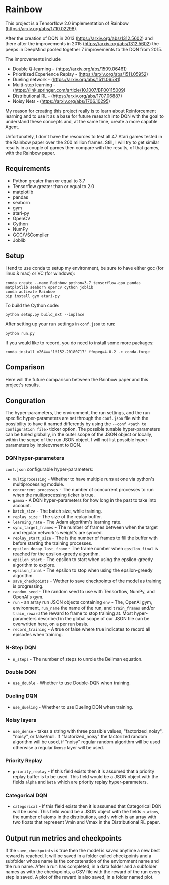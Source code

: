# Rainbow
This project is a Tensorflow 2.0 implementation of Rainbow (https://arxiv.org/abs/1710.02298).

After the creation of DQN in 2013 (https://arxiv.org/abs/1312.5602) and there after the improvements in 2015 (https://arxiv.org/abs/1312.5602)
the peeps in DeepMind pooled together 7 improvements to the DQN from 2015.

The improvements include
* Double Q-learning - (https://arxiv.org/abs/1509.06461)
* Prioritized Experience Replay - (https://arxiv.org/abs/1511.05952)
* Dueling network - (https://arxiv.org/abs/1511.06581)
* Multi-step learning - (https://link.springer.com/article/10.1007/BF00115009)
* Distributional RL - (https://arxiv.org/abs/1707.06887)
* Noisy Nets - (https://arxiv.org/abs/1706.10295)

My reason for creating this project really is to learn about Reinforcement learning and to use it as a base for future research into DQN with the goal to understand these concepts and, at the same time, create a more capable Agent.

Unfortunately, I don't have the resources to test all 47 Atari games tested in the Rainbow paper over the 200 million frames.
Still, I will try to get similar results in a couple of games then compare with the results, of that games, with the Rainbow paper.

## Requirements 

* Python greater than or equal to 3.7
* Tensorflow greater than or equal to 2.0
* matplotlib
* pandas
* seaborn
* gym
* atari-py
* OpenCV
* Cython
* NumPy
* GCC/VSCompiler
* Joblib

## Setup

I tend to use conda to setup my environment, be sure to have either gcc (for linux & mac) or VC (for windows):
```
conda create --name Rainbow python=3.7 tensorflow-gpu pandas matplotlib seaborn opencv cython joblib
conda activate Rainbow
pip install gym atari-py
```
To build the Cython code:
```
python setup.py build_ext --inplace
```
After setting up your run settings in `conf.json` to run:
```
python run.py
```
If you would like to record, you do need to install some more packages:
```
conda install x264=='1!152.20180717' ffmpeg=4.0.2 -c conda-forge
```

## Comparison

Here will the future comparison between the Rainbow paper and this project's results.

## Conguration

The hyper-parameters, the environment, the run settings, and the run specific hyper-parameters are set through the 
`conf.json` file with the possibility to have it named differently by using the `--conf <path to configuration file>` ticker 
option. The possible tunable hyper-parameters can be tuned globally, in the outer scope of the JSON object or locally, 
within the scope of the run JSON object. I will not list possible hyper-parameters by impleovment to DQN.

### DQN hyper-parameters

`conf.json` configurable hyper-parameters:
* `multiprocessing` - Whether to have multiple runs at one via python's multiprocessing module.
* `concurrent_processes` - The number of concurrent processes to run when the multiprocessing ticker is true.
* `gamma` - A DQN hyper-parameters for how long in the past to take into account.
* `batch_size` - The batch size, while training.
* `replay_size` - The size of the replay buffer.
* `learning_rate` - The Adam algorithm's learning rate.
* `sync_target_frames` - The number of frames between when the target and regular network's weight's are synced.
* `replay_start_size` - The is the number of frames to fill the buffer with before starting the training processes.
* `epsilon_decay_last_frame` - The frame number when `epsilon_final` is reached for the epsilon-greedy algorithm.
* `epsilon_start` - The epsilon to start when using the epsilon-greedy algorithm to explore.
* `epsilon_final` - The epsilon to stop when using the epsilon-greedy algorithm.
* `save_checkpoints` - Wether to save checkpoints of the model as training is progressing.
* `random_seed` - The random seed to use with Tensorflow, NumPy, and OpenAI's gym.
* `run` - an array run JSON objects containing `env` - The, OpenAI gym, environment, `run_name` the name of the run, 
and `train_frames` and/or `train_reward` the reward to frame to stop training at. Most hyper-parameters described in
the global scope of our JSON file can be overwritten here, on a per run basis.
* `record_training` - A true or false where true indicates to record all episodes when training.

### N-Step DQN

* `n_steps` - The number of steps to unrole the Bellman equation.

### Double DQN

* `use_double` - Whether to use Double-DQN when training.

### Dueling DQN

* `use_dueling` - Whether to use Dueling DQN when training.

### Noisy layers

* `use_dense` - takes a string with three possible values, "factorized_noisy", "noisy", or false/null. If 
"factorized_noisy" the factorized random algorithm will be used, if "noisy" regular random algorithm will be used 
otherwise a regular `Dense` layer will be used.

### Priority Replay

* `priority_replay` - If this field exists then it is assumed that a priority replay buffer is to be used. This field would
be a JSON object with the fields `alpha` and `beta` which are priority replay hyper-parameters.

### Categorical DQN

* `categorical` - If this field exists then it is assumed that Categorical DQN will be used. This field would be a JSON 
object with the fields `n_atoms`, the number of atoms in the distributions, and `v` which is an array with two floats that
represent Vmin and Vmax in the Distributional RL paper.

## Output run metrics and checkpoints

If the `save_checkpoints` is true then the model is saved anytime a new best reward is reached. It will be saved in a folder
called checkpoints and a subfolder whose name is the concatenation of the enviornment name and the run name. After a run 
has completed, in a data folder and a subfolder names as with the checkpoints, a CSV file with the reward of the run
every step is saved. A plot of the reward is also saved, in a folder named plot.
